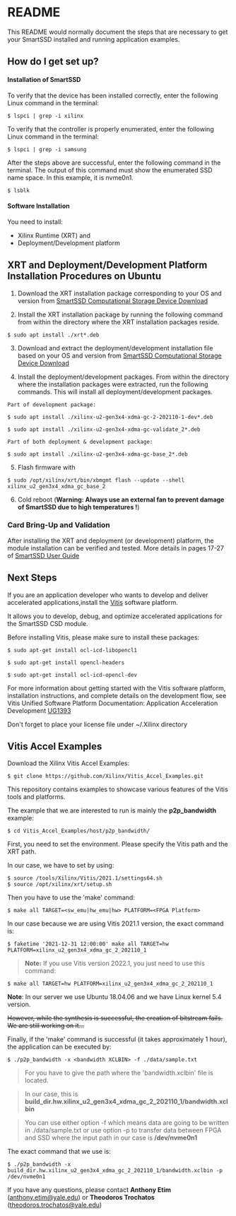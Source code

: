 # README #

This README would normally document the steps that are necessary to get your SmartSSD installed and running application examples.


## How do I get set up? ##

#### Installation of SmartSSD ####

To verify that the device has been installed correctly, enter the following Linux command in the terminal:
~~~~
$ lspci | grep -i xilinx
~~~~
To verify that the controller is properly enumerated, enter the following Linux command in the terminal:
~~~~
$ lspci | grep -i samsung
~~~~
After the steps above are successful, enter the following command in the terminal. 
The output of this command must show the enumerated SSD name space. In this example, it is nvme0n1.
~~~~
$ lsblk
~~~~

#### Software Installation ####

You need to install:

* Xilinx Runtime (XRT) and
* Deployment/Development platform

## XRT and Deployment/Development Platform Installation Procedures on Ubuntu ##

1.  Download the XRT installation package corresponding to your OS and version from [SmartSSD Computational Storage Device Download](https://www.xilinx.com/support/download/index.html/content/xilinx/en/downloadNav/alveo/smartssd.html)

2.  Install the XRT installation package by running the following command from within the directory where the XRT installation packages reside.
~~~~
$ sudo apt install ./xrt*.deb
~~~~
3.  Download and extract the deployment/development installation file based on your OS and version from [SmartSSD Computational Storage Device Download](https://www.xilinx.com/support/download/index.html/content/xilinx/en/downloadNav/alveo/smartssd.html)

4.  Install the deployment/development packages. From within the directory where the installation packages were extracted, run the following commands. This will install all deployment/development packages.
~~~~
Part of development package:

$ sudo apt install ./xilinx-u2-gen3x4-xdma-gc-2-202110-1-dev*.deb

$ sudo apt install ./xilinx-u2-gen3x4-xdma-gc-validate_2*.deb

Part of both deployment & development package:

$ sudo apt install ./xilinx-u2-gen3x4-xdma-gc-base_2*.deb
~~~~
5. Flash firmware with 
~~~~
$ sudo /opt/xilinx/xrt/bin/xbmgmt flash --update --shell xilinx_u2_gen3x4_xdma_gc_base_2
~~~~

6. Cold reboot (**Warning: Always use an external fan to prevent damage of SmartSSD due to high temperatures !**)

### Card Bring-Up and Validation ###
After installing the XRT and deployment (or development) platform, the module installation can be verified and tested.
More details in pages 17-27 of [SmartSSD User Guide](https://docs.xilinx.com/v/u/en-US/ug1382-smartssd-csd)

## Next Steps ##
If you are an application developer who wants to develop and deliver accelerated applications,install the [Vitis](https://www.xilinx.com/support/download.html) software platform. 

It allows you to develop, debug, and optimize accelerated applications for the SmartSSD CSD module.

Before installing Vitis, please make sure to install these packages:
~~~~
$ sudo apt-get install ocl-icd-libopencl1

$ sudo apt-get install opencl-headers 

$ sudo apt-get install ocl-icd-opencl-dev
~~~~
For more information about getting started with the Vitis software platform, installation instructions, and complete details on the development flow, see Vitis Unified Software Platform Documentation: Application Acceleration Development [UG1393](https://docs.xilinx.com/r/2021.2-English/ug1393-vitis-application-acceleration/Getting-Started-with-Vitis)

Don't forget to place your license file under ~/.Xilinx directory

## Vitis Accel Examples ##
Download the Xilinx Vitis Accel Examples:
~~~
$ git clone https://github.com/Xilinx/Vitis_Accel_Examples.git
~~~

This repository contains examples to showcase various features of the Vitis tools and platforms.

The example that we are interested to run is mainly the **p2p_bandwidth** example:
~~~
$ cd Vitis_Accel_Examples/host/p2p_bandwidth/
~~~

First, you need to set the environment. Please specify the Vitis path and the XRT path.

In our case, we have to set by using:
~~~
$ source /tools/Xilinx/Vitis/2021.1/settings64.sh
$ source /opt/xilinx/xrt/setup.sh
~~~

Then you have to use the 'make' command:
~~~
$ make all TARGET=<sw_emu|hw_emu|hw> PLATFORM=<FPGA Platform>
~~~

In our case because we are using Vitis 2021.1 version, the exact command is: 
~~~
$ faketime '2021-12-31 12:00:00' make all TARGET=hw PLATFORM=xilinx_u2_gen3x4_xdma_gc_2_202110_1
~~~
> **Note:** If you use Vitis version 2022.1, you just need to use this command:
~~~
$ make all TARGET=hw PLATFORM=xilinx_u2_gen3x4_xdma_gc_2_202110_1
~~~

**Note**: In our server we use Ubuntu 18.04.06 and we have Linux kernel 5.4 version.

~~However, while the synthesis is successful, the creation of bitstream fails. We are still working on it...~~

Finally, if the 'make' command is successful (it takes approximately 1 hour), the application can be executed by:
~~~
$ ./p2p_bandwidth -x <bandwidth XCLBIN> -f ./data/sample.txt
~~~
> For <bandwidth XCLBIN> you have to give the path where the 'bandwidth.xclbin' file is located.

> In our case, this is **build_dir.hw.xilinx_u2_gen3x4_xdma_gc_2_202110_1/bandwidth.xclbin**

> You can use either option -f which means data are going to be written in ./data/sample.txt or use option -p to transfer data between FPGA and SSD where the input path in our case is **/dev/nvme0n1**

The exact command that we use is:
~~~
$ ./p2p_bandwidth -x build_dir.hw.xilinx_u2_gen3x4_xdma_gc_2_202110_1/bandwidth.xclbin -p /dev/nvme0n1

~~~


If you have any questions, please contact **Anthony Etim** (anthony.etim@yale.edu) or **Theodoros Trochatos** (theodoros.trochatos@yale.edu)

